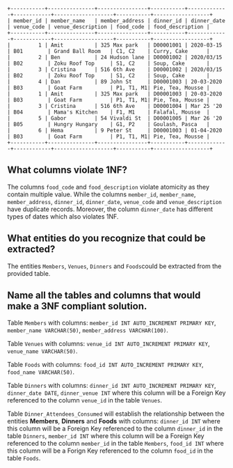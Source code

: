 ```
+-----------+---------------+----------------+-----------+-------------+------------+-------------------+-----------+------------------+
| member_id | member_name   | member_address | dinner_id | dinner_date | venue_code | venue_description | food_code | food_description |
+-----------+---------------+----------------+-----------+-------------+------------+-------------------+-----------+------------------+
|         1 | Amit          | 325 Max park   | D00001001 | 2020-03-15  | B01        | Grand Ball Room   | C1, C2    | Curry, Cake      |
|         2 | Ben           | 24 Hudson lane | D00001002 | 2020/03/15  | B02        | Zoku Roof Top     | S1, C2    | Soup, Cake       |
|         3 | Cristina      | 516 6th Ave    | D00001002 | 2020/03/15  | B02        | Zoku Roof Top     | S1, C2    | Soup, Cake       |
|         4 | Dan           | 89 John St     | D00001003 | 20-03-2020  | B03        | Goat Farm         | P1, T1, M1| Pie, Tea, Mousse |
|         1 | Amit          | 325 Max park   | D00001003 | 20-03-2020  | B03        | Goat Farm         | P1, T1, M1| Pie, Tea, Mousse |
|         3 | Cristina      | 516 6th Ave    | D00001004 | Mar 25 '20  | B04        | Mama's Kitchen    | F1, M1    | Falafal, Mousse  |
|         5 | Gabor         | 54 Vivaldi St  | D00001005 | Mar 26 '20  | B05        | Hungry Hungary    | G1, P2    | Goulash, Pasca   |
|         6 | Hema          | 9 Peter St     | D00001003 | 01-04-2020  | B03        | Goat Farm         | P1, T1, M1| Pie, Tea, Mousse |
+-----------+---------------+----------------+-----------+-------------+------------+-------------------+-----------+------------------+
```

## What columns violate 1NF?
The columns `food_code` and `food_description` violate atomicity as they contain multiple value. While the columns `member_id`, `member_name`, `member_address`, `dinner_id`, `dinner_date`, `venue_code` and `venue_description` have duplicate records. Moreover, the column `dinner_date` has different types of dates which also violates 1NF.

## What entities do you recognize that could be extracted?
The entities `Members`, `Venues`, `Dinners` and `Foods`could be extracted from the provided table.

## Name all the tables and columns that would make a 3NF compliant solution.
Table `Members` with columns: `member_id INT AUTO_INCREMENT PRIMARY KEY`, `member_name VARCHAR(50)`, `member_address VARCHAR(100)`.

Table `Venues` with columns: `venue_id INT AUTO_INCREMENT PRIMARY KEY`, `venue_name VARCHAR(50)`.

Table `Foods` with columns: `food_id INT AUTO_INCREMENT PRIMARY KEY`, `food_name VARCHAR(50)`.

Table `Dinners` with columns: `dinner_id INT AUTO_INCREMENT PRIMARY KEY`, `dinner_date DATE`, `dinner_venue INT` where this column will be a Foreign Key referenced to the column `venue_id` in the table `Venues`.

Table `Dinner_Attendees_Consumed` will establish the relationship between the entities **Members**, **Dinners** and **Foods** with columns: `dinner_id INT` where this column will be a Foreign Key referenced to the column `dinner_id` in the table `Dinners`, `member_id INT` where this column will be a Foreign Key referenced to the column `member_id` in the table `Members`, `food_id INT` where this column will be a Forign Key referenced to the column `food_id` in the table `Foods`.

